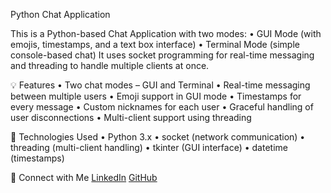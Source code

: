 Python Chat Application 

This is a Python-based Chat Application with two modes:
•	GUI Mode (with emojis, timestamps, and a text box interface)
•	Terminal Mode (simple console-based chat)
It uses socket programming for real-time messaging and threading to handle multiple clients at once.

💡 Features
•	Two chat modes – GUI and Terminal
•	Real-time messaging between multiple users
•	Emoji support in GUI mode
•	Timestamps for every message
•	Custom nicknames for each user
•	Graceful handling of user disconnections
•	Multi-client support using threading

🧪 Technologies Used
•	Python 3.x
•	socket (network communication)
•	threading (multi-client handling)
•	tkinter (GUI interface)
•	datetime (timestamps)

🔗 Connect with Me
[LinkedIn](https://www.linkedin.com/in/yourusername/) 
[GitHub](https://github.com/yourusername) 

